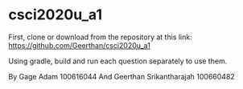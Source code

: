 # csci2020u_a1

First, clone or download from the repository at this link: https://github.com/Geerthan/csci2020u_a1

Using gradle, build and run each question separately to use them.

By Gage Adam 100616044
And Geerthan Srikantharajah 100660482
